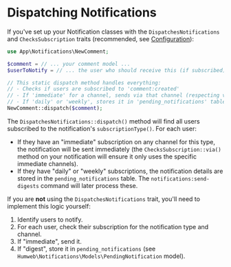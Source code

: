 # Dispatching Notifications

If you've set up your Notification classes with the `DispatchesNotifications` and `ChecksSubscription` traits (recommended, see [Configuration](./../configuration.md#3-prepare-your-notification-classes-optional-but-recommended)):

```php
use App\Notifications\NewComment;

$comment = // ... your comment model ...
$userToNotify = // ... the user who should receive this (if subscribed) ...

// This static dispatch method handles everything:
// - Checks if users are subscribed to 'comment:created'
// - If 'immediate' for a channel, sends via that channel (respecting via() from ChecksSubscription)
// - If 'daily' or 'weekly', stores it in 'pending_notifications' table for the digest command
NewComment::dispatch($comment);
```

The `DispatchesNotifications::dispatch()` method will find all users subscribed to the notification's `subscriptionType()`. For each user:

-   If they have an "immediate" subscription on any channel for this type, the notification will be sent immediately (the `ChecksSubscription::via()` method on your notification will ensure it only uses the specific immediate channels).
-   If they have "daily" or "weekly" subscriptions, the notification details are stored in the `pending_notifications` table. The `notifications:send-digests` command will later process these.

If you are **not** using the `DispatchesNotifications` trait, you'll need to implement this logic yourself:

1.  Identify users to notify.
2.  For each user, check their subscription for the notification type and channel.
3.  If "immediate", send it.
4.  If "digest", store it in `pending_notifications` (see `Humweb\Notifications\Models\PendingNotification` model).
